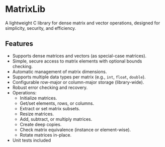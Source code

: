 # MatrixLib

A lightweight C library for dense matrix and vector operations, designed for simplicity, security, and efficiency.

## Features
- Supports dense matrices and vectors (as special-case matrices).
- Simple, secure access to matrix elements with optional bounds checking.
- Automatic management of matrix dimensions.
- Supports multiple data types per matrix (e.g., `int`, `float`, `double`).
- Configurable row-major or column-major storage (library-wide).
- Robust error checking and recovery.
- Operations:
  - Initialize matrices.
  - Get/set elements, rows, or columns.
  - Extract or set matrix subsets.
  - Resize matrices.
  - Add, subtract, or multiply matrices.
  - Create deep copies.
  - Check matrix equivalence (instance or element-wise).
  - Rotate matrices in-place.
- Unit tests included
